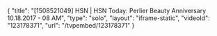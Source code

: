 {
    "title": "[1508521049] HSN | HSN Today: Perlier Beauty Anniversary 10.18.2017 - 08 AM",
    "type": "solo",
    "layout": "iframe-static",
    "videoId": "123178371",
    "url": "\/tvpembed\/123178371"
}